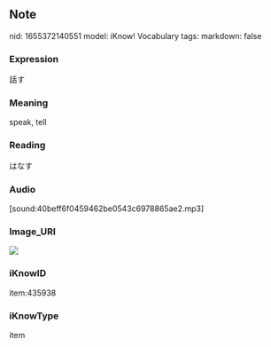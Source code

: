 ## Note
nid: 1655372140551
model: iKnow! Vocabulary
tags: 
markdown: false

### Expression
話す

### Meaning
speak, tell

### Reading
はなす

### Audio
[sound:40beff6f0459462be0543c6978865ae2.mp3]

### Image_URI
<img src="9ae60ed4d78e8a146928e0ad864a42bd.jpg">

### iKnowID
item:435938

### iKnowType
item
